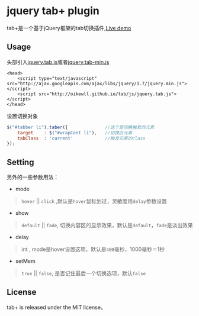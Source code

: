# jquery tab+ plugin

tab+是一个基于jQuery框架的tab切换插件,[Live demo](http://oikewll.github.io/tab)

## Usage

头部引入[jquery.tab.js](http://oikewll.github.io/tab/js/jquery.tab.js)或者[jquery.tab-min.js](http://oikewll.github.io/tab/js/jquery.tab-min.js)

```
<head>
    <script type="text/javascript" src="http://ajax.googleapis.com/ajax/libs/jquery/1.7/jquery.min.js"></script>
    <script src="http://oikewll.github.io/tab/js/jquery.tab.js"></script>
</head>
```

设置切换对象

```js
$("#tabber li").taber({              //这个是切换触发的元素
	target    : $("#wrapCont li"),   //切换区元素
	tabClass  : 'current'            //触发元素的class
});
```

## Setting

另外的一些参数用法：

* mode
> `hover` || `click`  ,默认是`hover`鼠标划过，灵敏度用`delay`参数设置

* show
> `default` || `fade`, 切换内容区的显示效果，默认是`default`，`fade`是淡出效果

* delay
> int , mode是hover设置这项，默认是`400`毫秒，1000毫秒＝1秒

* setMem
> `true` || `false`, 是否记住最后一个切换选项，默认`false`

## License

tab+ is released under the MIT license。